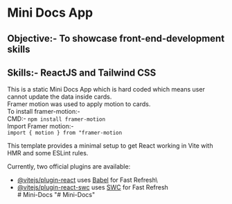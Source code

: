# Mini Docs App

## Objective:- To showcase front-end-development skills

## Skills:- ReactJS and Tailwind CSS

This is a static Mini Docs App which is hard coded which means user cannot update the data inside cards.\
Framer motion was used to apply motion to cards.\
To install framer-motion:-\
CMD:- ```npm install framer-motion```\
Import Framer motion:-\
```import { motion } from "framer-motion```

This template provides a minimal setup to get React working in Vite with HMR and some ESLint rules.

Currently, two official plugins are available:

- [@vitejs/plugin-react](https://github.com/vitejs/vite-plugin-react/blob/main/packages/plugin-react/README.md) uses [Babel](https://babeljs.io/) for Fast Refresh\
- [@vitejs/plugin-react-swc](https://github.com/vitejs/vite-plugin-react-swc) uses [SWC](https://swc.rs/) for Fast Refresh\
#   M i n i - D o c s 
 
 "# Mini-Docs" 
